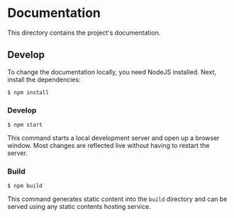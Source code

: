# Documentation

This directory contains the project's documentation.

## Develop

To change the documentation locally, you need NodeJS installed. Next, install
the dependencies:

```
$ npm install
```

### Develop

```
$ npm start
```

This command starts a local development server and open up a browser window.
Most changes are reflected live without having to restart the server.

### Build

```
$ npm build
```

This command generates static content into the `build` directory and can be
served using any static contents hosting service.
